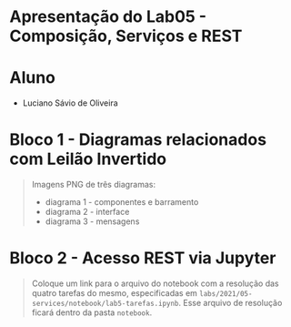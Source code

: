 # Apresentação do Lab05 - Composição, Serviços e REST

# Aluno
* Luciano Sávio de Oliveira

# Bloco 1 - Diagramas relacionados com Leilão Invertido

> Imagens PNG de três diagramas:
> * diagrama 1 - componentes e barramento
> * diagrama 2 - interface
> * diagrama 3 - mensagens

# Bloco 2 - Acesso REST via Jupyter

> Coloque um link para o arquivo do notebook com a resolução das quatro tarefas do mesmo, especificadas em `labs/2021/05-services/notebook/lab5-tarefas.ipynb`. Esse arquivo de resolução ficará dentro da pasta `notebook`.
